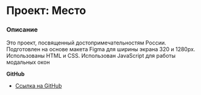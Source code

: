 # Проект: Место

### Описание
Это проект, посвященный достопримечательностям России.
Подготовлен на основе макета Figma для ширины экрана 320 и 1280px.
Использованы HTML и CSS.
Использован JavaScript для работы модальных окон

**GitHub**

* [Ссылка на GitHub](https://likeariverstream.github.io/mesto-project-bootcamp/)
